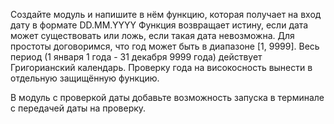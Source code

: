 Создайте модуль и напишите в нём функцию, которая получает на вход дату в формате
DD.MM.YYYY Функция возвращает истину, если дата может существовать или ложь,
если такая дата невозможна. Для простоты договоримся, что год может быть в диапазоне [1, 9999].
Весь период (1 января 1 года - 31 декабря 9999 года) действует Григорианский календарь.
Проверку года на високосность вынести в отдельную защищённую функцию.

В модуль с проверкой даты добавьте возможность запуска в терминале с передачей даты на проверку.